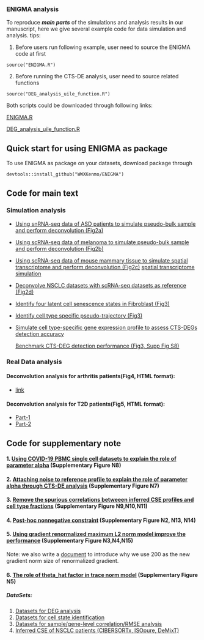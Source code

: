 ### ENIGMA analysis
To reproduce ***main parts*** of the simulations and analysis results in our manuscript, here we give several example code for data simulation and analysis.
tips:
1. Before users run following example, user need to source the ENIGMA code at first
```
source("ENIGMA.R")
```
2. Before running the CTS-DE analysis, user need to source related functions
```
source("DEG_analysis_uile_function.R")
```
Both scripts could be downloaded through following links:

[ENIGMA.R](https://github.com/WWXkenmo/ENIGMA/blob/main/ENIGMA_analysis/ENIGMA_Script/ENIGMA.R)

[DEG_analysis_uile_function.R](https://github.com/WWXkenmo/ENIGMA/blob/main/ENIGMA_analysis/ENIGMA_Script/DEG_analysis_uile_function.R)

## Quick start for using ENIGMA as package
To use ENIGMA as package on your datasets, download package through
```
devtools::install_github("WWXKenmo/ENIGMA")
```


## Code for main text
### Simulation analysis
* [Using snRNA-seq data of ASD patients to simulate pseudo-bulk sample and perform deconvolution (Fig2a)](https://github.com/WWXkenmo/ENIGMA/blob/main/ENIGMA_analysis/ENIGMA_Script/Brain_analysis.R)

* [Using scRNA-seq data of melanoma to simulate pseudo-bulk sample and perform deconvolution (Fig2b)](https://github.com/WWXkenmo/ENIGMA/blob/main/ENIGMA_analysis/ENIGMA_Script/Simulation%20(scRNA-seq).R)

* [Using scRNA-seq data of mouse mammary tissue to simulate spatial transcriptome and perform deconvolution (Fig2c)](https://github.com/WWXkenmo/ENIGMA/blob/main/ENIGMA_analysis/ENIGMA_Script/Spatial%20simulation%20and%20benchmark.R)
   [spatial transcriptome simulation](https://github.com/WWXkenmo/ENIGMA/blob/main/ENIGMA_analysis/ENIGMA_Script/Simulate.R)

* [Deconvolve NSCLC datasets with scRNA-seq datasets as reference (Fig2d)](https://github.com/WWXkenmo/ENIGMA/blob/main/ENIGMA_analysis/ENIGMA_Script/NSCLC_test.R)

* [Identify four latent cell senescence states in Fibroblast (Fig3)](https://github.com/WWXkenmo/ENIGMA/blob/main/ENIGMA_analysis/ENIGMA_Script/latentCellState.R)

* [Identify cell type specific pseudo-trajectory (Fig3)](https://github.com/WWXkenmo/ENIGMA/blob/main/ENIGMA_analysis/ENIGMA_Script/ESCO_path.R)

* [Simulate cell type-specific gene expression profile to assess CTS-DEGs detection accuracy](https://github.com/WWXkenmo/ENIGMA/blob/main/ENIGMA_analysis/ENIGMA_Script/Simulation%20(DEG).R)

  [Benchmark CTS-DEG detection performance (Fig3, Supp Fig S8)](https://github.com/WWXkenmo/ENIGMA/blob/main/ENIGMA_analysis/ENIGMA_Script/DEG_analysis.R)

### Real Data analysis
#### Deconvolution analysis for arthritis patients(Fig4, HTML format): 
* [link](https://htmlpreview.github.io/?https://github.com/WWXkenmo/ENIGMA/blob/main/ENIGMA_analysis/Real_Data_Analysis/RA/Deconvolution-Analysis-for-Arthritis-Patients2.html)
#### Deconvolution analysis for T2D patients(Fig5, HTML format): 
* [Part-1](https://htmlpreview.github.io/?https://github.com/WWXkenmo/ENIGMA/blob/main/ENIGMA_analysis/Real_Data_Analysis/pancreas/The-deconvolution-analysis-in-pancreas-islet-tissues.html)
* [Part-2](https://htmlpreview.github.io/?https://github.com/WWXkenmo/ENIGMA/blob/main/ENIGMA_analysis/Real_Data_Analysis/pancreas/Beta-cell-type-specific-network-in-pancreas-islet-tissues.html)

## Code for supplementary note
#### 1. [Using COVID-19 PBMC single cell datasets to explain the role of parameter alpha](https://github.com/WWXkenmo/ENIGMA/blob/main/ENIGMA_analysis/ENIGMA_Script/Simulation(mutilPaltforms).R) (Supplementary Figure N8)

#### 2. [Attaching noise to reference profile to explain the role of parameter alpha through CTS-DE analysis](https://github.com/WWXkenmo/ENIGMA/blob/main/ENIGMA_analysis/ENIGMA_Script/ADMM_noise.R) (Supplementary Figure N7)

#### 3. [Remove the spurious correlations betweeen inferred CSE profiles and cell type fractions](https://github.com/WWXkenmo/ENIGMA/blob/main/ENIGMA_analysis/ENIGMA_Script/Normalize_celltype_fractions.R) (Supplementary Figure N9,N10,N11)

#### 4. [Post-hoc nonnegative constraint](https://github.com/WWXkenmo/ENIGMA/blob/main/ENIGMA_analysis/ENIGMA_Script/NegativeValueEffects.R) (Supplementary Figure N2, N13, N14)

#### 5. [Using gradient renormalized maximum L2 norm model improve the performance](https://github.com/WWXkenmo/ENIGMA/blob/main/ENIGMA_analysis/ENIGMA_Script/Renomarlization_solver_compare_new.R) (Supplementary Figure N3,N4,N15)
  Note: we also write a [document](https://github.com/WWXkenmo/ENIGMA/blob/master/vignettes/Why-fixed-renormalized-gradient-norm-size-%3D-200.pdf) to introduce why we use 200 as the new gradient norm size of renormalized gradient.
  
#### 6. [The role of theta_hat factor in trace norm model](https://github.com/WWXkenmo/ENIGMA/blob/main/ENIGMA_analysis/ENIGMA_Script/loss_design_explain.R) (Supplementary Figure N5)

#####  DataSets: 
1. [Datasets for DEG analysis](https://github.com/WWXkenmo/ENIGMA/tree/main/ENIGMA_analysis/Data/DEG_example_data)
2. [Datasets for cell state identification](https://github.com/WWXkenmo/ENIGMA/tree/main/ENIGMA_analysis/Data/CellStateIdentification)
3. [Datasets for sample/gene-level correlation/RMSE analysis](https://github.com/WWXkenmo/ENIGMA/tree/main/ENIGMA_analysis/Data/CSE_benchmark)
4. [Inferred CSE of NSCLC patients (CIBERSORTx, ISOpure, DeMixT)](https://github.com/WWXkenmo/ENIGMA/tree/main/ENIGMA_analysis/Data/NSCLC_data_file)

